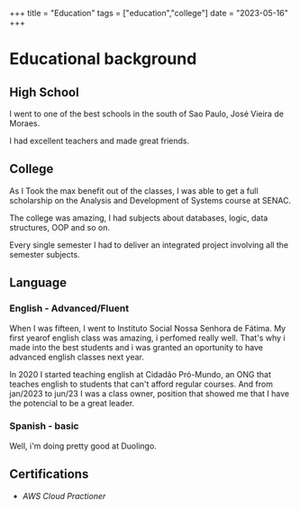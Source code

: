 +++
title =  "Education"
tags = ["education","college"]
date = "2023-05-16"
+++

# Educational background

## High School
I went to one of the best schools in the south of Sao Paulo, José Vieira de Moraes.

I had excellent teachers and made great friends. 

## College
As I Took the max benefit out of the classes, I was able to get a full scholarship on the Analysis and Development of Systems course at SENAC. 

The college was amazing, I had subjects about databases, logic, data structures, OOP and so on.

Every single semester I had to deliver an integrated project involving all the semester subjects.

## Language

### English - Advanced/Fluent

When I was fifteen, I went to Instituto Social Nossa Senhora de Fátima. My first yearof english class was amazing, i perfomed really well. That's why i made into the best students and i was granted an oportunity to have advanced english classes next year. 

In 2020 I started teaching english at Cidadão Pró-Mundo, an ONG that teaches english to students  that can't afford regular courses. And from jan/2023 to jun/23 I was a class owner, position that showed me that I have the potencial to be a great leader.


### Spanish - basic

Well, i'm doing pretty good at Duolingo.


## Certifications

- *AWS Cloud Practioner*